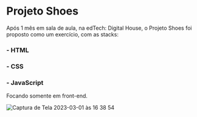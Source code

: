 # Projeto Shoes

Após 1 mês em sala de aula, na edTech: Digital House, o Projeto Shoes foi proposto como um exercício, com as stacks:

### - HTML
### - CSS
### - JavaScript

Focando somente em front-end.

![Captura de Tela 2023-03-01 às 16 38 54](https://user-images.githubusercontent.com/113199352/222246466-482c5ef8-ff2f-42b3-b7e3-c4abb2e61d16.png)

